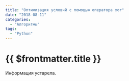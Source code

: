 ```yaml
---
title: "Оптимизация условий с помощью оператора xor"
date: "2018-08-11"
categories:
  - "Алгоритмы"
tags:
  - "Python"
---
```


# {{ $frontmatter.title }}

Информация устарела.
